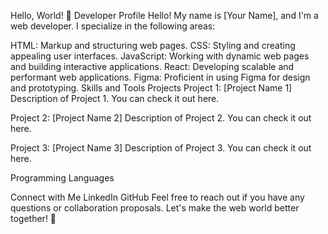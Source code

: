 Hello, World! 👋
Developer Profile
Hello! My name is [Your Name], and I'm a web developer. I specialize in the following areas:

HTML: Markup and structuring web pages.
CSS: Styling and creating appealing user interfaces.
JavaScript: Working with dynamic web pages and building interactive applications.
React: Developing scalable and performant web applications.
Figma: Proficient in using Figma for design and prototyping.
Skills and Tools
Projects
Project 1: [Project Name 1]
Description of Project 1. You can check it out here.


Project 2: [Project Name 2]
Description of Project 2. You can check it out here.


Project 3: [Project Name 3]
Description of Project 3. You can check it out here.


Programming Languages




Connect with Me
LinkedIn
GitHub
Feel free to reach out if you have any questions or collaboration proposals. Let's make the web world better together! 🚀
